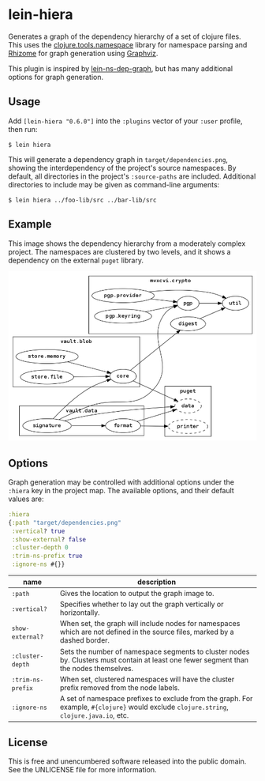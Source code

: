 lein-hiera
==========

Generates a graph of the dependency hierarchy of a set of clojure files. This
uses the [clojure.tools.namespace](https://github.com/clojure/tools.namespace)
library for namespace parsing and [Rhizome](https://github.com/ztellman/rhizome)
for graph generation using [Graphviz](http://www.graphviz.org/).

This plugin is inspired by
[lein-ns-dep-graph](https://github.com/hilverd/lein-ns-dep-graph), but has many
additional options for graph generation.

## Usage

Add `[lein-hiera "0.6.0"]` into the `:plugins` vector of your
`:user` profile, then run:

    $ lein hiera

This will generate a dependency graph in `target/dependencies.png`, showing the
interdependency of the project's source namespaces. By default, all directories
in the project's `:source-paths` are included. Additional directories to include
may be given as command-line arguments:

    $ lein hiera ../foo-lib/src ../bar-lib/src

## Example

This image shows the dependency hierarchy from a moderately complex project. The
namespaces are clustered by two levels, and it shows a dependency on the external
`puget` library.

![Example dependency hierarchy](doc/example.png)

## Options

Graph generation may be controlled with additional options under the `:hiera`
key in the project map. The available options, and their default values are:

```clojure
:hiera
{:path "target/dependencies.png"
 :vertical? true
 :show-external? false
 :cluster-depth 0
 :trim-ns-prefix true
 :ignore-ns #{}}
```

| name | description |
|------|-------------|
| `:path` | Gives the location to output the graph image to. |
| `:vertical?` | Specifies whether to lay out the graph vertically or horizontally. |
| `show-external?` | When set, the graph will include nodes for namespaces which are not defined in the source files, marked by a dashed border. |
| `:cluster-depth` | Sets the number of namespace segments to cluster nodes by. Clusters must contain at least one fewer segment than the nodes themselves. |
| `:trim-ns-prefix` | When set, clustered namespaces will have the cluster prefix removed from the node labels. |
| `:ignore-ns` | A set of namespace prefixes to exclude from the graph. For example, `#{clojure}` would exclude `clojure.string`, `clojure.java.io`, etc. |

## License

This is free and unencumbered software released into the public domain.
See the UNLICENSE file for more information.
